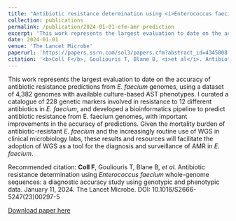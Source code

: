 ```yaml
---
title: "Antibiotic resistance determination using <i>Enterococcus faecium</i> whole-genome sequences: a diagnostic accuracy study using genotypic and phenotypic data"
collection: publications
permalink: /publication/2024-01-01-efm-amr-prediction
excerpt: 'This work represents the largest evaluation to date on the accuracy of antibiotic resistance predictions from <i>E. faecium</i> genomes, using a dataset of 4,382 genomes with available culture-based AST phenotypes. I curated a catalogue of 228 genetic markers involved in resistance to 12 different antibiotics in <i>E. faecium</i>, and developed a bioinformatics pipeline to predict antibiotic resistance from E. faecium genomes, with important improvements in the accuracy of predictions. Given the mortality burden of antibiotic-resistant <i>E. faecium</i> and the increasingly routine use of WGS in clinical microbiology labs, these results and resources will facilitate the adoption of WGS as a tool for the diagnosis and surveillance of AMR in <i>E. faecium</i>.'
date: 2024-01-01
venue: 'The Lancet Microbe'
paperurl: 'https://papers.ssrn.com/sol3/papers.cfm?abstract_id=4345808'
citation: '<b>Coll F</b>, Gouliouris T, Blane B, <i>et al</i>. Antibiotic resistance determination using <i>Enterococcus faecium</i> whole-genome sequences: a diagnostic accuracy study using genotypic and phenotypic data. January 11, 2024. The Lancet Microbe. DOI: 10.1016/S2666-5247(23)00297-5'
---
```

This work represents the largest evaluation to date on the accuracy of antibiotic resistance predictions from <i>E. faecium</i> genomes, using a dataset of 4,382 genomes with available culture-based AST phenotypes. I curated a catalogue of 228 genetic markers involved in resistance to 12 different antibiotics in <i>E. faecium</i>, and developed a bioinformatics pipeline to predict antibiotic resistance from E. faecium genomes, with important improvements in the accuracy of predictions. Given the mortality burden of antibiotic-resistant <i>E. faecium</i> and the increasingly routine use of WGS in clinical microbiology labs, these results and resources will facilitate the adoption of WGS as a tool for the diagnosis and surveillance of AMR in <i>E. faecium</i>.

Recommended citation: <b>Coll F</b>, Gouliouris T, Blane B, <i>et al</i>. Antibiotic resistance determination using <i>Enterococcus faecium</i> whole-genome sequences: a diagnostic accuracy study using genotypic and phenotypic data. January 11, 2024. The Lancet Microbe. DOI: 10.1016/S2666-5247(23)00297-5

[Download paper here](https://www.thelancet.com/journals/lanmic/article/PIIS2666-5247(23)00297-5/fulltext)

